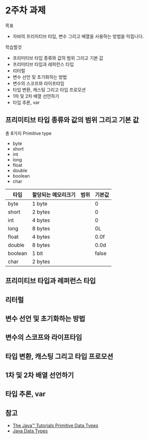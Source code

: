 # 2주차 과제
목표
- 자바의 프리미티브 타입, 변수 그리고 배열을 사용하는 방법을 익힙니다.

학습할것
- 프리미티브 타입 종류와 값의 범위 그리고 기본 값
- 프리미티브 타입과 레퍼런스 타입
- 리터럴
- 변수 선언 및 초기화하는 방법
- 변수의 스코프와 라이프타임
- 타입 변환, 캐스팅 그리고 타입 프로모션
- 1차 및 2차 배열 선언하기
- 타입 추론, var

## 프리미티브 타입 종류와 값의 범위 그리고 기본 값
총 8가지 Primitive type 
- byte
- short
- int
- long
- float
- double
- boolean
- char

| 타입  | 할당되는 메모리크기  | 범위  | 기본값 |
|-|-|-|-|
| byte | 1 byte |  | 0 |
| short | 2 bytes |  | 0 |
| int | 4 bytes |  | 0 |
| long | 8 bytes |  | 0L |
| float | 4 bytes  |  | 0.0f |
| double | 	8 bytes	 |  | 0.0d |
| boolean | 1 bit |  | false |
| char | 2 bytes	 |  |  |

  
## 프리미티브 타입과 레퍼런스 타입
## 리터럴
## 변수 선언 및 초기화하는 방법
## 변수의 스코프와 라이프타임
## 타입 변환, 캐스팅 그리고 타입 프로모션
## 1차 및 2차 배열 선언하기
## 타입 추론, var

## 참고
- [The Java™ Tutorials Primitive Data Types](https://docs.oracle.com/javase/tutorial/java/nutsandbolts/datatypes.html)
- [Java Data Types](https://www.w3schools.com/java/java_data_types.asp)

